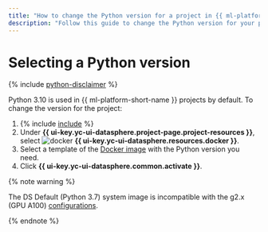 ```yaml
---
title: "How to change the Python version for a project in {{ ml-platform-full-name }}"
description: "Follow this guide to change the Python version for your project."
---
```


# Selecting a Python version

{% include [python-disclaimer](../../../_includes/datasphere/python-disclaimer.md) %}

Python 3.10 is used in {{ ml-platform-short-name }} projects by default. To change the version for the project:

1. {% include [include](../../../_includes/datasphere/ui-find-project.md) %}
1. Under **{{ ui-key.yc-ui-datasphere.project-page.project-resources }}**, select ![docker](../../../_assets/console-icons/logo-docker.svg) **{{ ui-key.yc-ui-datasphere.resources.docker }}**.
1. Select a template of the [Docker image](../../concepts/docker.md) with the Python version you need.
1. Click **{{ ui-key.yc-ui-datasphere.common.activate }}**.

{% note warning %}

The DS Default (Python 3.7) system image is incompatible with the g2.x (GPU A100) [configurations](../../concepts/configurations.md).

{% endnote %}